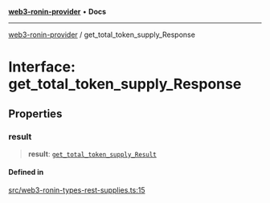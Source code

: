 [**web3-ronin-provider**](../README.md) • **Docs**

***

[web3-ronin-provider](../globals.md) / get\_total\_token\_supply\_Response

# Interface: get\_total\_token\_supply\_Response

## Properties

### result

> **result**: [`get_total_token_supply_Result`](get_total_token_supply_Result.md)

#### Defined in

[src/web3-ronin-types-rest-supplies.ts:15](https://github.com/chuacw/web3-ronin-provider/blob/5334d3e4a39d6911ce4028a880b09b3429564837/src/web3-ronin-types-rest-supplies.ts#L15)
